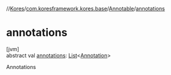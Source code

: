 //[Kores](../../../index.md)/[com.koresframework.kores.base](../index.md)/[Annotable](index.md)/[annotations](annotations.md)

# annotations

[jvm]\
abstract val [annotations](annotations.md): [List](https://kotlinlang.org/api/latest/jvm/stdlib/kotlin.collections/-list/index.html)<[Annotation](../-annotation/index.md)>

Annotations
